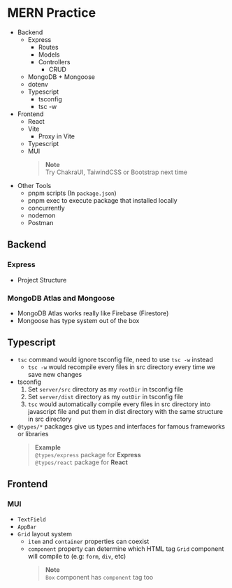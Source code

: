 # MERN Practice

- Backend
  - Express
    - Routes
    - Models
    - Controllers
      - CRUD
  - MongoDB + Mongoose
  - dotenv
  - Typescript
    - tsconfig
    - tsc -w
- Frontend
  - React
  - Vite
    - Proxy in Vite
  - Typescript
  - MUI
    > **Note**  
    > Try ChakraUI, TaiwindCSS or Bootstrap next time
- Other Tools
  - pnpm scripts (In `package.json`)
  - pnpm exec to execute package that installed locally
  - concurrently
  - nodemon
  - Postman

## Backend

### Express

- Project Structure

### MongoDB Atlas and Mongoose

- MongoDB Atlas works really like Firebase (Firestore)
- Mongoose has type system out of the box

## Typescript

- `tsc` command would ignore tsconfig file, need to use `tsc -w` instead
  - `tsc -w` would recompile every files in src directory every time we save new changes
- tsconfig
  1. Set `server/src` directory as my `rootDir` in tsconfig file
  2. Set `server/dist` directory as my `outDir` in tsconfig file
  3. `tsc` would automatically compile every files in src directory into javascript file and put them in dist directory with the same structure in src directory
- `@types/*` packages give us types and interfaces for famous frameworks or libraries
  > **Example**  
  > `@types/express` package for **Express**  
  > `@types/react` package for **React**

## Frontend

### MUI

- `TextField`
- `AppBar`
- `Grid` layout system
  - `item` and `container` properties can coexist
  - `component` property can determine which HTML tag `Grid` component will compile to (e.g: `form`, `div`, etc)
    > **Note**  
    > `Box` component has `component` tag too
